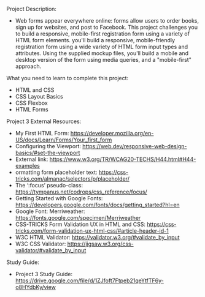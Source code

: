 Project Description:
- Web forms appear everywhere online: forms allow users to order books, sign up for websites, and post to Facebook. This project challenges you to build a responsive, mobile-first registration form using a variety of HTML form elements. you'll build a responsive, mobile-friendly registration form using a wide variety of HTML form input types and attributes. Using the supplied mockup files, you'll build a mobile and desktop version of the form using media queries, and a "mobile-first" approach.

What you need to learn to complete this project:
- HTML and CSS 
- CSS Layout Basics
- CSS Flexbox
- HTML Forms

Project 3 External Resources:
- My First HTML Form: https://developer.mozilla.org/en-US/docs/Learn/Forms/Your_first_form 
- Configuring the Viewport: https://web.dev/responsive-web-design-basics/#set-the-viewport 
- External link: https://www.w3.org/TR/WCAG20-TECHS/H44.html#H44-examples 
- ormatting form placeholder text: https://css-tricks.com/almanac/selectors/p/placeholder/
- The ‘:focus’ pseudo-class: https://tympanus.net/codrops/css_reference/focus/ 
- Getting Started with Google Fonts: https://developers.google.com/fonts/docs/getting_started?hl=en 
- Google Font: Merriweather: https://fonts.google.com/specimen/Merriweather 
- CSS-TRICKS Form Validation UX in HTML and CSS: https://css-tricks.com/form-validation-ux-html-css/#article-header-id-1 
- W3C HTML Validator: https://validator.w3.org/#validate_by_input 
- W3C CSS Validator: https://jigsaw.w3.org/css-validator/#validate_by_input

Study Guide:
- Project 3 Study Guide: https://drive.google.com/file/d/1ZJfoft7Ftpeb21qeYtfTF6y-o8HYdbKy/view 